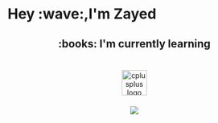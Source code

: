 <h1 align="left">Hey :wave:,I'm Zayed</h1>

###

<h2 align="center">:books: I'm currently learning</h2>

###

<br clear="both">

<div align="center">
  <img src="https://cdn.simpleicons.org/c++/00599C" height="50" alt="cplusplus logo"  />
</div>

###

<div align="center">
  <img src="https://count.getloli.com/@:zayed-ruw?theme=rule34&padding=1&scale=1&align=bottom&pixelated=1&darkmode=0"  />
</div>

###

